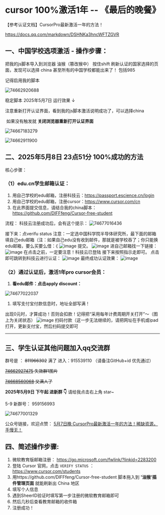 # cursor 100%激活1年 -- 《最后的晚餐》

【参考认证文档】CursorPro最新激活一年的方法！

https://docs.qq.com/markdown/DSHNKa3hncWFTZGVR

## 一、中国学校选项激活 - 操作步骤：

把我的js脚本导入到浏览器 油猴（篡改猴中） 按住shift 刷新认证的国家选择的页面，发现可以选择 china 甚至所有的中国学校都能出来了！  包括985

记得启用我的脚本

![74662920688](readme.assets/1746629206886.png)



稳定脚本 2025年5月7日 运行效果 ↓

注意重新打开认证界面，看到我的js脚本激活说明成功了，可以选择china

​	如果没有触发就 **关闭浏览器重新打开认证界面**

![74667183279](readme.assets/1746671832794.png)

![74662911900](readme.assets/1746629119006.png)



## 二、2025年5月8日 23点51分 100%成功的方法

核心步骤：

### （1）edu.cn学生邮箱认证：

1. 用自己学校的edu邮箱，注册科技云：https://passport.escience.cn/login
2. 用自己学校的edu邮箱，注册cursor：https://www.cursor.com/cn
3. 在此界面提交信息，请结合我的china脚本：https://github.com/DIFFfeng/Cursor-free-student

流程：
科技云注册成功后，会有这个提示：
![74677016436](readme.assets/1746770164366.png)

接下来：点verifu status
注意：一定选中国科学院半导体研究所，最下面的邮箱填自己edu邮箱（注：如果自己edu没有收到邮件，那就是被学校吞了；你只能换edu邮箱，要么买要么借：《
![image](https://m6tsmtxj3r.feishu.cn/space/api/box/stream/download/asynccode/?code=NGIwMzY3YzRjNTRlOWU0ODlmNTFlOWFkYTdlMzFjOTJfdDNaUFM2amRvUVZZZEd4MHVoOWp2czFJaVppaGtWTnRfVG9rZW46U3JwMGIwcWx2bzNEMmV4Mm5pZWNhUzZKbmRnXzE3NDY3MTQyNDI6MTc0NjcxNzg0Ml9WNA)
提交。
![image](https://m6tsmtxj3r.feishu.cn/space/api/box/stream/download/asynccode/?code=Njc4ZDdmZWE3NGUxMzUyOGZjNjI3ZDgwNzJhMGZjYTZfa05VVWYzTDVqSUhqNEdQVmZYeWZZMTQ1ZkV1dGhzajRfVG9rZW46TXpFVWJzVHFLb0JCYUR4SExSb2NLY3ZHbm5oXzE3NDY3MTQyNDI6MTc0NjcxNzg0Ml9WNA)
进自己邮箱找一下链接：
![image](https://m6tsmtxj3r.feishu.cn/space/api/box/stream/download/asynccode/?code=NzM4NTY1MGNhZmU2OThlMThhOGRhYTlhMjY0MWY5N2NfUkdUMUtPM2Y1ajR4UGJVWFFPeHJlZ3YyRW1ZMFppMDRfVG9rZW46RFRreWJwdGp6b0t5Vlp4bnBONGNiVjd3bmRjXzE3NDY3MTQyNDI6MTc0NjcxNzg0Ml9WNA)
在点击之前，一定要注意！科技云已登陆
接下来按照指示走即可。
点击即可跳转到科技云进行认证：
![image](https://m6tsmtxj3r.feishu.cn/space/api/box/stream/download/asynccode/?code=YWNmN2EzYzU3ZjI3ZWNmYjE1MTNkY2ZlOTYzZmE4YjhfMFFJNTdWUkZaeE1pR2xDdVZuQWhvTzNIanVDTUtuaGRfVG9rZW46U0I3a2JBVTJGbzBzRTd4eFRmWWMyNkh4blpmXzE3NDY3MTQyNDI6MTc0NjcxNzg0Ml9WNA)
最终成功认证效果：
![image](https://m6tsmtxj3r.feishu.cn/space/api/box/stream/download/asynccode/?code=Njg1NGFkYzBhNjU0NDdkYmFlN2RjNmU3ZWQ2MzVlOWVfcUQxS0xkaHJ5UThpQnpJWGRtek0zTVRiYThNQUw2RHRfVG9rZW46RTlrbmJiYUlXbzNlNWZ4ZGpMYmNpQktKbmxoXzE3NDY3MTQyNDI6MTc0NjcxNzg0Ml9WNA)

### （2）通过认证后，激活1年pro cursor会员：

1. **看edu邮件：点击apply discount：**

![74677022037](readme.assets/1746770220379.png)



1. 填写支付宝付款信息时，地址全部写满！

出现0元时，才算成功！否则会扣款！记得把“采用每年计费周期开关打开”～（图上为关闭状态）
![image](readme.assets/1746770245024.png)
扫码付款（这一步无法继续的，请把网址在手机或ipad打开，更新支付宝，然后扫码提交即可



---

## 三、学生认证其他问题加入qq交流群



群号是 ： ~~811966302~~ 满了  进入：915539110 （请备注GitHub+id 优先通过）

~~[74662927475](readme.assets/1746629274756.png) 失效群1图片~~

~~[74668560068](readme.assets/1746685600686.png) 又满人了~~



**2025年5月9日 下午起 进新群 👇** 请给我点击右上角 star~

5-9 新群号： 959156993

![74677001329](readme.assets/1746770013297.png)


公众号链接，欢迎点赞： [5月7日晚 CursorPro最新激活一年的方法！稀缺资源，手慢无！](https://mp.weixin.qq.com/s/htpMwxJT73L-hQwJ7ritHA)



## 四、简述操作步骤:

1. 微软教育版邮箱注册： https://go.microsoft.com/fwlink/?linkid=2283200
2. 登陆 Cursor 官网，点击 `VERIFY STATUS` ：https://www.cursor.com/students
3. 用https://github.com/DIFFfeng/Cursor-free-student 脚本拖入到 **'油猴'插件管理页面** 就能刷新出 China 地区
4. 填写个人信息
5. 遇到SheerID验证时填写第一步注册的微软教育邮箱即可
6. 然后几秒后查看教育邮箱的收件箱
7. 注册成功！